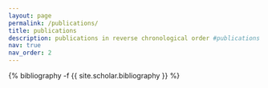 ```yaml
---
layout: page
permalink: /publications/
title: publications
description: publications in reverse chronological order #publications by categories in reversed chronological order. # generated by jekyll-scholar.
nav: true
nav_order: 2
---
```

<!-- _pages/publications.md -->
<div class="publications">

{% bibliography -f {{ site.scholar.bibliography }} %}

</div>
